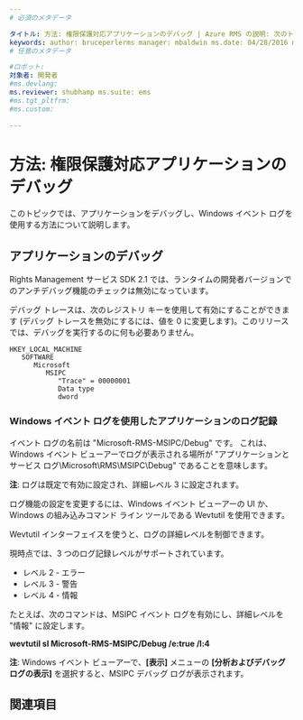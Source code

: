 ```yaml
---
# 必須のメタデータ

タイトル: 方法: 権限保護対応アプリケーションのデバッグ | Azure RMS の説明: 次のトピックでは、アプリケーションをデバッグし、Windows イベント ログを使用する方法について説明します。
keywords: author: bruceperlerms manager: mbaldwin ms.date: 04/28/2016 ms.topic: article ms.prod: azure ms.service: rights-management ms.technology: techgroup-identity ms.assetid: 6F6C7651-6A6E-45DD-A0C5-F036F803249B
# 任意のメタデータ

#ロボット:
対象者: 開発者
#ms.devlang:
ms.reviewer: shubhamp ms.suite: ems
#ms.tgt_pltfrm:
#ms.custom:

---
```


# 方法: 権限保護対応アプリケーションのデバッグ

このトピックでは、アプリケーションをデバッグし、Windows イベント ログを使用する方法について説明します。

## アプリケーションのデバッグ

Rights Management サービス SDK 2.1 では、ランタイムの開発者バージョンでのアンチデバッグ機能のチェックは無効になっています。

デバッグ トレースは、次のレジストリ キーを使用して有効にすることができます (デバッグ トレースを無効にするには、値を 0 に変更します)。このリリースでは、デバッグを実行するのに何も必要ありません。


```
HKEY_LOCAL_MACHINE
   SOFTWARE
      Microsoft
         MSIPC
            "Trace" = 00000001
            Data type
            dword
```

### Windows イベント ログを使用したアプリケーションのログ記録

イベント ログの名前は "Microsoft-RMS-MSIPC/Debug" です。 これは、Windows イベント ビューアーでログが表示される場所が "アプリケーションとサービス ログ\\Microsoft\\RMS\\MSIPC\\Debug" であることを意味します。

**注**: ログは既定で有効に設定され、詳細レベル 3 に設定されます。

 

ログ機能の設定を変更するには、Windows イベント ビューアーの UI か、Windows の組み込みコマンド ライン ツールである Wevtutil を使用できます。

Wevtutil インターフェイスを使うと、ログの詳細レベルを制御できます。

現時点では、3 つのログ記録レベルがサポートされています。

-   レベル 2 - エラー
-   レベル 3 - 警告
-   レベル 4 - 情報

たとえば、次のコマンドは、MSIPC イベント ログを有効にし、詳細レベルを "情報" に設定します。

**wevtutil sl Microsoft-RMS-MSIPC/Debug /e:true /l:4**

**注**: Windows イベント ビューアーで、**[表示]** メニューの **[分析およびデバッグ ログの表示]** を選択すると、MSIPC デバッグ ログが表示されます。

 

## 関連項目

 

 


<!--HONumber=Jun16_HO2-->


